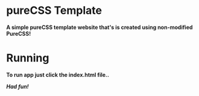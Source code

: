 # pureCSS Template

**A simple pureCSS template website that's is created using non-modified PureCSS!**

# Running 

**To run app just click the index.html file..**

***Had fun!***
